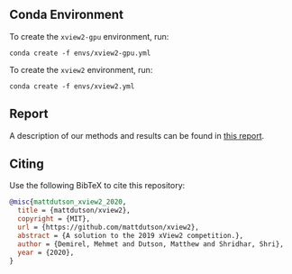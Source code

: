 ## Conda Environment

To create the `xview2-gpu` environment, run:
```
conda create -f envs/xview2-gpu.yml
```

To create the `xview2` environment, run:
```
conda create -f envs/xview2.yml
```

## Report

A description of our methods and results can be found in [this report](https://mdutson.net/assets/xview2_report.pdf).

## Citing

Use the following BibTeX to cite this repository:
```bibtex
@misc{mattdutson_xview2_2020,
  title = {mattdutson/xview2},
  copyright = {MIT},
  url = {https://github.com/mattdutson/xview2},
  abstract = {A solution to the 2019 xView2 competition.},
  author = {Demirel, Mehmet and Dutson, Matthew and Shridhar, Shri},
  year = {2020},
}
```
